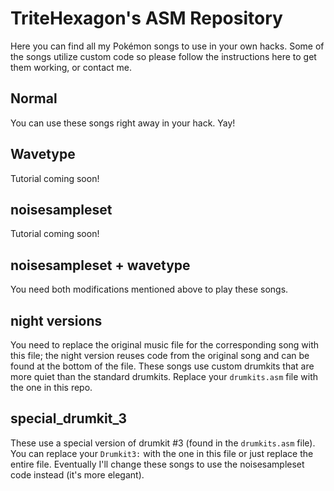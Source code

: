 # TriteHexagon's ASM Repository

Here you can find all my Pokémon songs to use in your own hacks. Some of the songs utilize custom code so please follow the instructions here to get them working, or contact me.

## Normal

You can use these songs right away in your hack. Yay!

## Wavetype

Tutorial coming soon!

## noisesampleset

Tutorial coming soon!

## noisesampleset + wavetype

You need both modifications mentioned above to play these songs.

## night versions

You need to replace the original music file for the corresponding song with this file; the night version reuses code from the original song and can be found at the bottom of the file. These songs use custom drumkits that are more quiet than the standard drumkits. Replace your ```drumkits.asm``` file with the one in this repo.

## special_drumkit_3

These use a special version of drumkit #3 (found in the ```drumkits.asm``` file). You can replace your ```Drumkit3:``` with the one in this file or just replace the entire file. Eventually I'll change these songs to use the noisesampleset code instead (it's more elegant).
 
